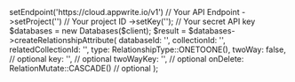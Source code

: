 <?php

use Appwrite\Client;
use Appwrite\Services\Databases;
use Appwrite\Enums\RelationshipType;

$client = (new Client())
    ->setEndpoint('https://cloud.appwrite.io/v1') // Your API Endpoint
    ->setProject('<YOUR_PROJECT_ID>') // Your project ID
    ->setKey('<YOUR_API_KEY>'); // Your secret API key

$databases = new Databases($client);

$result = $databases->createRelationshipAttribute(
    databaseId: '<DATABASE_ID>',
    collectionId: '<COLLECTION_ID>',
    relatedCollectionId: '<RELATED_COLLECTION_ID>',
    type: RelationshipType::ONETOONE(),
    twoWay: false, // optional
    key: '', // optional
    twoWayKey: '', // optional
    onDelete: RelationMutate::CASCADE() // optional
);